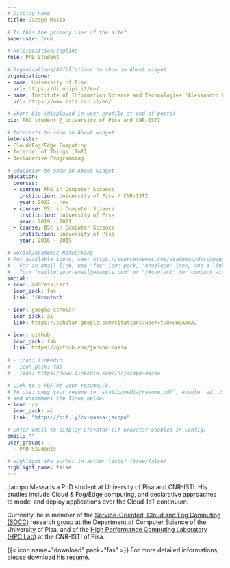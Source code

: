 ```yaml
---
# Display name
title: Jacopo Massa

# Is this the primary user of the site?
superuser: true

# Role/position/tagline
role: PhD Student

# Organizations/Affiliations to show in About widget
organizations:
- name: University of Pisa
  url: https://di.unipi.it/en/
- name: Institute of Information Science and Technologies "Alessandro Faedo" - ISTI
  url: https://www.isti.cnr.it/en/

# Short bio (displayed in user profile at end of posts)
bio: PhD student @ University of Pisa and CNR-ISTI

# Interests to show in About widget
interests:
- Cloud/Fog/Edge Computing
- Internet of Things (IoT)
- Declarative Programming

# Education to show in About widget
education:
  courses:
  - course: PhD in Computer Science
    institution: University of Pisa / CNR-ISTI
    year: 2021 - now
  - course: MSc in Computer Science
    institution: University of Pisa
    year: 2019 - 2021
  - course: BSc in Computer Science
    institution: University of Pisa
    year: 2016 - 2019

# Social/Academic Networking
# For available icons, see: https://sourcethemes.com/academic/docs/page-builder/#icons
#   For an email link, use "fas" icon pack, "envelope" icon, and a link in the
#   form "mailto:your-email@example.com" or "/#contact" for contact widget.
social:
- icon: address-card
  icon_pack: fas
  link: '/#contact'

- icon: google-scholar
  icon_pack: ai
  link: https://scholar.google.com/citations?user=tuUxuWUAAAAJ

- icon: github
  icon_pack: fab
  link: https://github.com/jacopo-massa
  
# - icon: linkedin
#   icon_pack: fab
#   link: https://www.linkedin.com/in/jacopo-massa

# Link to a PDF of your resume/CV.
# To use: copy your resume to `static/media/resume.pdf`, enable `ai` icons in `params.toml`, 
# and uncomment the lines below.
- icon: cv
  icon_pack: ai
  link: "https://bit.ly/cv-massa-jacopo"

# Enter email to display Gravatar (if Gravatar enabled in Config)
email: ""
user_groups:
  - PhD Students

# Highlight the author in author lists? (true/false)
highlight_name: false
---
```


Jacopo Massa is a PhD student at University of Pisa and CNR-ISTI. His studies include Cloud & Fog/Edge computing, and declarative approaches to model and deploy applications over the Cloud-IoT continuum. 

Currently, he is member of the [Service-Oriented, Cloud and Fog Computing (SOCC)](https://di-unipi-socc.github.io) research group at the Department of Computer Science of the University of Pisa, and of the [High Performance Computing Laboratory (HPC Lab)](http://hpc.isti.cnr.it) at the CNR-ISTI of Pisa.

{{< icon name="download" pack="fas" >}} For more detailed informations, please download his [resumé](https://bit.ly/cv-massa-jacopo).
